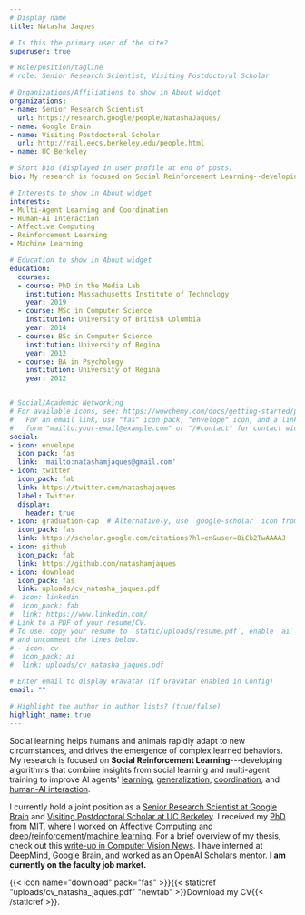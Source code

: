 ```yaml
---
# Display name
title: Natasha Jaques

# Is this the primary user of the site?
superuser: true

# Role/position/tagline
# role: Senior Research Scientist, Visiting Postdoctoral Scholar

# Organizations/Affiliations to show in About widget
organizations: 
- name: Senior Research Scientist
  url: https://research.google/people/NatashaJaques/
- name: Google Brain
- name: Visiting Postdoctoral Scholar
  url: http://rail.eecs.berkeley.edu/people.html
- name: UC Berkeley

# Short bio (displayed in user profile at end of posts)
bio: My research is focused on Social Reinforcement Learning--developing algorithms that use insights from social learning to improve AI agents' learning, generalization, coordination, and human-AI interaction.

# Interests to show in About widget
interests:
- Multi-Agent Learning and Coordination
- Human-AI Interaction
- Affective Computing
- Reinforcement Learning
- Machine Learning

# Education to show in About widget
education:
  courses:
  - course: PhD in the Media Lab
    institution: Massachusetts Institute of Technology
    year: 2019
  - course: MSc in Computer Science
    institution: University of British Columbia
    year: 2014
  - course: BSc in Computer Science
    institution: University of Regina
    year: 2012
  - course: BA in Psychology
    institution: University of Regina
    year: 2012


# Social/Academic Networking
# For available icons, see: https://wowchemy.com/docs/getting-started/page-builder/#icons
#   For an email link, use "fas" icon pack, "envelope" icon, and a link in the
#   form "mailto:your-email@example.com" or "/#contact" for contact widget.
social:
- icon: envelope
  icon_pack: fas
  link: 'mailto:natashamjaques@gmail.com'
- icon: twitter
  icon_pack: fab
  link: https://twitter.com/natashajaques
  label: Twitter
  display:
    header: true
- icon: graduation-cap  # Alternatively, use `google-scholar` icon from `ai` icon pack
  icon_pack: fas
  link: https://scholar.google.com/citations?hl=en&user=8iCb2TwAAAAJ
- icon: github
  icon_pack: fab
  link: https://github.com/natashamjaques
- icon: download
  icon_pack: fas
  link: uploads/cv_natasha_jaques.pdf
#- icon: linkedin
#  icon_pack: fab
#  link: https://www.linkedin.com/
# Link to a PDF of your resume/CV.
# To use: copy your resume to `static/uploads/resume.pdf`, enable `ai` icons in `params.toml`, 
# and uncomment the lines below.
# - icon: cv
#  icon_pack: ai
#  link: uploads/cv_natasha_jaques.pdf

# Enter email to display Gravatar (if Gravatar enabled in Config)
email: ""

# Highlight the author in author lists? (true/false)
highlight_name: true
---
```

Social learning helps humans and animals rapidly adapt to new circumstances, and drives the emergence of complex learned behaviors. My research is focused on **Social Reinforcement Learning**---developing algorithms that combine insights from social learning and multi-agent training to improve AI agents' [learning](./publication/paired), [generalization](./publication/learning-social-learning/), [coordination](./publication/social-influence-as-intrinsic-motivation-for-multiagent-deep-reinforce/), and [human-AI interaction](./publication/humancentric-dialog-training-via-offline-reinforcement-learning/). 

I currently hold a joint position as a [Senior Research Scientist at Google Brain](https://research.google/people/NatashaJaques/) and [Visiting Postdoctoral Scholar at UC Berkeley](http://rail.eecs.berkeley.edu/people.html). I received my [PhD from MIT](publication/social-and-affective-machine-learning/), where I worked on [Affective Computing](./tag/affective-computing) and [deep](./tag/deep-learning)/[reinforcement](./tag/reinforcement-learning)/[machine learning](./tag/machine-learning). For a brief overview of my thesis, check out this [write-up in Computer Vision News](https://www.rsipvision.com/ComputerVisionNews-2021November/42/). I have interned at DeepMind, Google Brain, and worked as an OpenAI Scholars mentor. **I am currently on the faculty job market.**

<!--  the [best demo](publication/interactive-musical-improvisation-with-magenta/) award at NeurIPS 2016, best paper at the NeurIPS workshops on [ML for Healthcare](./publication/personalized-multitask-learning-for-predicting-tomorrows-mood-stress-a/) and [Cooperative AI](./publication/learning-social-learning), an [honourable mention for best paper at ICML 2019](publication/social-influence-as-intrinsic-motivation-for-multiagent-deep-reinforce/), and [Best of IEEE Transactions on Affective Computing](./publication/personalized-multitask-learning-for-predicting-tomorrows-mood-stress-a/). It has  been featured in [Science Magazine](https://www.sciencemag.org/news/2021/01/who-needs-teacher-artificial-intelligence-designs-lesson-plans-itself), [MIT Technology Review](https://www.technologyreview.com/s/603003/ai-songsmith-cranks-out-surprisingly-catchy-tunes/), [National Geographic](https://www.nationalgeographic.com/environment/2019/07/artificial-intelligence-climate-change/), [IEEE Spectrum](https://spectrum.ieee.org/tech-talk/computing/software/deepmind-teaches-ai-teamwork), [Quartz](https://qz.com/1209466/google-is-building-ai-to-make-humans-smile/), [Boston Magazine](http://www.bostonmagazine.com/news/blog/2015/01/05/smiletracker-captures-photos-internet/), and on [CBC radio](https://www.cbc.ca/news/canada/saskatchewan/regina-woman-develops-smile-app-at-mit-1.2886943). -->  
<!--I earned my Masters degree from the University of British Columbia, and undergraduate degrees in Computer Science and Psychology from the University of Regina.-->

{{< icon name="download" pack="fas" >}}{{< staticref "uploads/cv_natasha_jaques.pdf" "newtab" >}}Download my CV{{< /staticref >}}.
